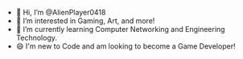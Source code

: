 - 👋 Hi, I’m @AlienPlayer0418
- 👀 I’m interested in Gaming, Art, and more!
- 🌱 I’m currently learning Computer Networking and Engineering Technology.
- 😄 I'm new to Code and am looking to become a Game Developer!
